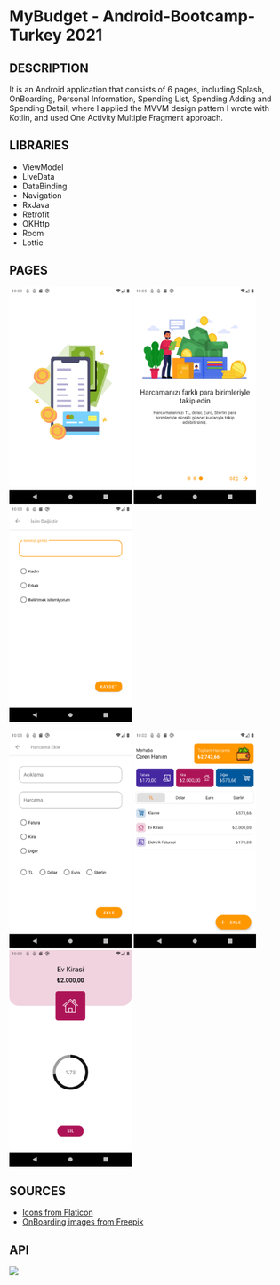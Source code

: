 # MyBudget - Android-Bootcamp-Turkey 2021

## DESCRIPTION
It is an Android application that consists of 6 pages, including Splash, OnBoarding, Personal Information, Spending List, Spending Adding and Spending Detail, where I applied the MVVM design pattern I wrote with Kotlin, and used One Activity Multiple Fragment approach.

## LIBRARIES
- ViewModel
- LiveData
- DataBinding
- Navigation
- RxJava
- Retrofit
- OKHttp
- Room
- Lottie

## PAGES                                                        
<img src="https://github.com/cerensaglam0/MyBudget-Android-Bootcamp-Turkey/blob/master/images/splash.png" width="220" height="390"> <img src="https://github.com/cerensaglam0/MyBudget-Android-Bootcamp-Turkey/blob/master/images/onboard.png" width="220" height="390"> <img src="https://github.com/cerensaglam0/MyBudget-Android-Bootcamp-Turkey/blob/master/images/info.png" width="220" height="390">

<img src="https://github.com/cerensaglam0/MyBudget-Android-Bootcamp-Turkey/blob/master/images/spendadd.png" width="220" height="390"> <img src="https://github.com/cerensaglam0/MyBudget-Android-Bootcamp-Turkey/blob/master/images/main.png" width="220" height="390"> <img src="https://github.com/cerensaglam0/MyBudget-Android-Bootcamp-Turkey/blob/master/images/detail.png" width="220" height="390">

## SOURCES
- [Icons from Flaticon](https://www.flaticon.com/)
- [OnBoarding images from Freepik](https://www.freepik.com/)

## API
<img src="https://www.exchangerate-api.com/img/logo-medium-invert-half-rc.png">

